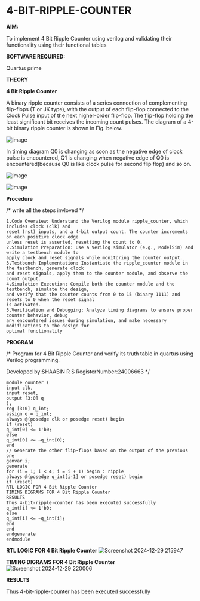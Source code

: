 # 4-BIT-RIPPLE-COUNTER

**AIM:**

To implement  4 Bit Ripple Counter using verilog and validating their functionality using their functional tables

**SOFTWARE REQUIRED:**

Quartus prime

**THEORY**

**4 Bit Ripple Counter**

A binary ripple counter consists of a series connection of complementing flip-flops (T or JK type), with the output of each flip-flop connected to the Clock Pulse input of the next higher-order flip-flop. The flip-flop holding the least significant bit receives the incoming count pulses. The diagram of a 4-bit binary ripple counter is shown in Fig. below.

![image](https://github.com/naavaneetha/4-BIT-RIPPLE-COUNTER/assets/154305477/cb4b74d4-31ab-4359-95d0-d22e67daba13)

In timing diagram Q0 is changing as soon as the negative edge of clock pulse is encountered, Q1 is changing when negative edge of Q0 is encountered(because Q0 is like clock pulse for second flip flop) and so on.

![image](https://github.com/naavaneetha/4-BIT-RIPPLE-COUNTER/assets/154305477/a573a7d6-014e-4e54-93e6-e2ac9530960b)

![image](https://github.com/naavaneetha/4-BIT-RIPPLE-COUNTER/assets/154305477/85e1958a-2fc1-49bb-9a9f-d58ccbf3663c)

**Procedure**

/* write all the steps invloved */

```
1.Code Overview: Understand the Verilog module ripple_counter, which includes clock (clk) and
reset (rst) inputs, and a 4-bit output count. The counter increments on each positive clock edge
unless reset is asserted, resetting the count to 0.
2.Simulation Preparation: Use a Verilog simulator (e.g., ModelSim) and write a testbench module to
apply clock and reset signals while monitoring the counter output.
3.Testbench Implementation: Instantiate the ripple_counter module in the testbench, generate clock
and reset signals, apply them to the counter module, and observe the count output.
4.Simulation Execution: Compile both the counter module and the testbench, simulate the design,
and verify that the counter counts from 0 to 15 (binary 1111) and resets to 0 when the reset signal
is activated.
5.Verification and Debugging: Analyze timing diagrams to ensure proper counter behavior, debug
any encountered issues during simulation, and make necessary modifications to the design for
optimal functionality
```
**PROGRAM**

/* Program for 4 Bit Ripple Counter and verify its truth table in quartus using Verilog programming.

 Developed by:SHAABIN R S RegisterNumber:24006663
*/
```
module counter (
input clk,
input reset,
output [3:0] q
);
reg [3:0] q_int;
assign q = q_int;
always @(posedge clk or posedge reset) begin
if (reset)
q_int[0] <= 1'b0;
else
q_int[0] <= ~q_int[0];
end
// Generate the other flip-flops based on the output of the previous one
genvar i;
generate
for (i = 1; i < 4; i = i + 1) begin : ripple
always @(posedge q_int[i-1] or posedge reset) begin
if (reset)
RTL LOGIC FOR 4 Bit Ripple Counter
TIMING DIGRAMS FOR 4 Bit Ripple Counter
RESULTS
Thus 4-bit-ripple-counter has been executed successfully
q_int[i] <= 1'b0;
else
q_int[i] <= ~q_int[i];
end
end
endgenerate
endmodule

```

**RTL LOGIC FOR 4 Bit Ripple Counter**
![Screenshot 2024-12-29 215947](https://github.com/user-attachments/assets/45983f72-e033-4679-933f-f43d1b4c4e09)


**TIMING DIGRAMS FOR 4 Bit Ripple Counter**
![Screenshot 2024-12-29 220006](https://github.com/user-attachments/assets/53bf6e4c-5536-40a1-9516-e43ecc2f5c2a)


**RESULTS**

Thus 4-bit-ripple-counter has been executed successfully
